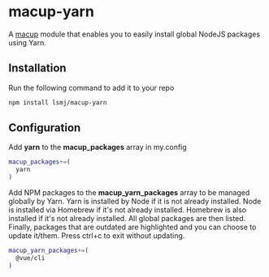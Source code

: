 # macup-yarn

A [macup](https://github.com/eeerlend/macup-builder) module that enables you to easily install global NodeJS packages using Yarn.

## Installation
Run the following command to add it to your repo
```bash
npm install lsmj/macup-yarn
```

## Configuration
Add **yarn** to the **macup_packages** array in my.config
```bash
macup_packages+=(
  yarn
)
```

Add NPM packages to the **macup_yarn_packages** array to be managed globally by Yarn. Yarn is installed by Node if it is not already installed. Node is installed via Homebrew if it's not already installed. Homebrew is also installed if it's not already installed. All global packages are then listed. Finally, packages that are outdated are highlighted and you can choose to update it/them. Press ctrl+c to exit without updating.
```bash
macup_yarn_packages+=(
  @vue/cli
)
```
